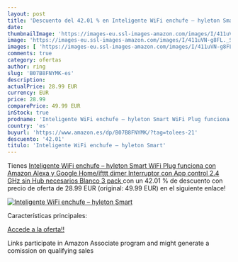 ```yaml
---
layout: post
title: 'Descuento del 42.01 % en Inteligente WiFi enchufe – hyleton Smart'
date: 
thumbnailImage: 'https://images-eu.ssl-images-amazon.com/images/I/411uVN-g8FL._SL200_.jpg'
image: 'https://images-eu.ssl-images-amazon.com/images/I/411uVN-g8FL._SL200_.jpg'
images: [ 'https://images-eu.ssl-images-amazon.com/images/I/411uVN-g8FL._SL200_.jpg' ]
comments: true
category: ofertas
author: ring
slug: 'B07B8FNYMK-es'
description:
actualPrice: 28.99 EUR
currency: EUR
price: 28.99
comparePrice: 49.99 EUR
inStock: true
prodname: 'Inteligente WiFi enchufe – hyleton Smart WiFi Plug funciona con Amazon Alexa y Google Home/ifttt dimer Interruptor con App control 2.4 GHz sin Hub necesarios  Blanco  3 pack '
country: 'es'
buyurl: 'https://www.amazon.es/dp/B07B8FNYMK/?tag=tolees-21'
descuento: '42.01'
titulo: 'Inteligente WiFi enchufe – hyleton Smart'
---
```


Tienes [Inteligente WiFi enchufe – hyleton Smart WiFi Plug funciona con Amazon Alexa y Google Home/ifttt dimer Interruptor con App control 2.4 GHz sin Hub necesarios  Blanco  3 pack ](https://www.amazon.es/dp/B07B8FNYMK/?tag=tolees-21) con un 42.01 % de descuento con precio de oferta de 28.99 EUR (original: 49.99 EUR) en el siguiente enlace!

[![Inteligente WiFi enchufe – hyleton Smart](https://images-eu.ssl-images-amazon.com/images/I/411uVN-g8FL._SL200_.jpg)](https://www.amazon.es/dp/B07B8FNYMK/?tag=tolees-21)

Características principales:


[Accede a la oferta!!](https://www.amazon.es/dp/B07B8FNYMK/?tag=tolees-21)

Links participate in Amazon Associate program and might generate a comission on qualifying sales



